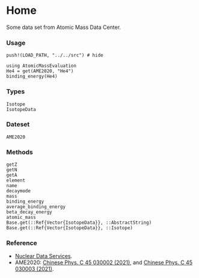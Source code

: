 # Home

Some data set from Atomic Mass Data Center.

### Usage
```@setup example
push!(LOAD_PATH, "../../src") # hide
```

```@example example
using AtomicMassEvaluation
He4 = get(AME2020, "He4")
binding_energy(He4)
```

### Types
```@docs
Isotope
IsotopeData
```

### Dateset
```@docs
AME2020
```

### Methods
```@docs
getZ
getN
getA
element
name
decaymode
mass
binding_energy
average_binding_energy
beta_decay_energy
atomic_mass
Base.get(::Ref{Vector{IsotopeData}}, ::AbstractString)
Base.get(::Ref{Vector{IsotopeData}}, ::Isotope)
```

### Reference

- [Nuclear Data Services](https://www-nds.iaea.org/amdc/).
- AME2020: [Chinese Phys. C 45 030002 (2021)](https://iopscience.iop.org/article/10.1088/1674-1137/abddb0), and [Chinese Phys. C 45 030003 (2021)](https://iopscience.iop.org/article/10.1088/1674-1137/abddaf).